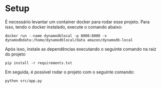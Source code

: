 <h1>Setup</h1>
<p>É necessário levantar um container docker para rodar esse projeto. Para isso, tendo o docker instalado, execute o comando abaixo:</p>

```docker run --name dynamodblocal -p 8000:8000 -v dynamodbdata:/home/dynamodblocal/data amazon/dynamodb-local```

<p>Após isso, instale as dependências executando o seguinte comando na raiz do projeto</p>

```pip install -r requirements.txt```

<p>Em seguida, é possível rodar o projeto com o seguinte comando:</p>

```python src/app.py```